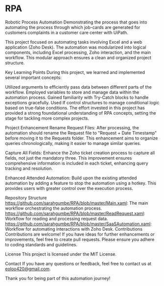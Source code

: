 # RPA
Robotic Process Automation
Demonstrating the process that goes into automating the process through which job-cards are generated for customers complaints in a customer care center with UiPath.

This project focused on automating tasks involving Excel and a web application (Zoho Desk). The automation was modularized into logical components, including Excel processing, Zoho interaction, and the main workflow. This modular approach ensures a clean and organized project structure.

Key Learning Points
During this project, we learned and implemented several important concepts:

Utilized arguments to efficiently pass data between different parts of the workflow.
Employed variables to store and manage data within the automation process.
Gained familiarity with Try-Catch blocks to handle exceptions gracefully.
Used If control structures to manage conditional logic based on true-false conditions.
The effort invested in this project has provided a strong foundational understanding of RPA concepts, setting the stage for tackling more complex projects.

Project Enhancement
Rename Request Files: After processing, the automation should rename the Request file to "Request + Date Timestamp" before moving it to the Requests folder. This enhancement aims to organize queries chronologically, making it easier to manage similar queries.

Capture All Fields: Enhance the Zoho ticket creation process to capture all fields, not just the mandatory three. This improvement ensures comprehensive information is included in each ticket, enhancing query tracking and resolution.

Enhanced Attended Automation: Build upon the existing attended automation by adding a feature to stop the automation using a hotkey. This provides users with greater control over the execution process.

Repository Structure
https://github.com/sarahgumbe/RPA/blob/master/Main.xaml: The main workflow orchestrating the automation process.
https://github.com/sarahgumbe/RPA/blob/master/ReadRequest.xaml: Workflow for reading and processing request data.
https://github.com/sarahgumbe/RPA/blob/master/SaaSAutomation.xaml: Workflow for automating interactions with Zoho Desk.
Contributions
Contributions are welcome! If you have ideas for further enhancements or improvements, feel free to create pull requests. Please ensure you adhere to coding standards and guidelines.

License
This project is licensed under the MIT License.

Contact
If you have any questions or feedback, feel free to contact us at eoloo420@gmail.com.

Thank you for being part of this automation journey!